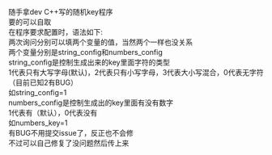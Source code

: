 随手拿dev C++写的随机key程序  
要的可以自取  
在程序要求配置时，语法如下:  
两次询问分别可以填两个变量的值，当然两个一样也没关系  
两个变量分别是string_config和numbers_config  
string_config是控制生成出来的key里面字符的类型  
1代表只有大写字母(默认)，2代表只有小写字母，3代表大小写混合，0代表无字符（目前已知2有BUG）  
如string_config=1  
numbers_config是控制生成出的key里面有没有数字  
1代表有（默认），0代表没有  
如numbers_key=1  
有BUG不用提交issue了，反正也不会修  
不过可以自己修复了没问题然后传上来  
